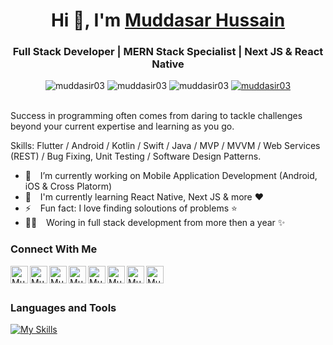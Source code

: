 <h1 align="center"> Hi 👋, I'm <a href="https://muddasar-portfolio.netlify.app/">Muddasar Hussain</a></h1>
<h3 align="center">Full Stack Developer | MERN Stack Specialist | Next JS & React Native </h3>

<div class="row" align="center">
    <img src="https://img.shields.io/github/followers/muddasir03?label=Github%20followers&style=for-the-badge" alt="muddasir03" />
    <img src="https://img.shields.io/github/stars/muddasir03?label=Github%20stars&style=for-the-badge" alt="muddasir03" />
    <img  src="https://komarev.com/ghpvc/?username=muddasir03&label=Profile Views&color=blue&style=for-the-badge" alt="muddasir03" />
    <a href="https://www.linkedin.com/in/muddasir03/"><img src="https://img.shields.io/badge/-CONNECT-blue?style=for-the-badge&logo=Linkedin&link=https://www.linkedin.com/in/muddasarhussain/" alt="muddasir03" /> </a>
</div>

<br />

Success in programming often comes from daring to tackle challenges beyond your current expertise and learning as you go.

Skills: Flutter / Android / Kotlin / Swift / Java / MVP / MVVM / Web Services (REST) / Bug Fixing, Unit Testing / Software Design Patterns.

- 🔭 &ensp; I’m currently working on Mobile Application Development (Android, iOS & Cross Platorm)
- 🌱 &ensp; I'm currently learning React Native, Next JS & more ❤️
- ⚡ &ensp; Fun fact: I love finding soloutions of problems ⭐
- 👨‍💻  &ensp; Woring in full stack development from more then a year ✨

### Connect With Me

[<img align="left" alt="Muddasar Hussain | Website" width="28px" src="https://firebasestorage.googleapis.com/v0/b/web-johannesmilke.appspot.com/o/other%2Fsocial%2Fwebsite.png?alt=media" />][website]
[<img align="left" alt="Muddasar Hussain | Gmail" width="28px" src="https://www.vectorlogo.zone/logos/gmail/gmail-tile.svg" />][mail]
[<img align="left" alt="Muddasar Hussain | Twitter" width="28px" src="https://www.vectorlogo.zone/logos/twitter/twitter-tile.svg" />][twitter]
[<img align="left" alt="Muddasar Hussain | LinkedIn" width="28px" src="https://www.vectorlogo.zone/logos/linkedin/linkedin-tile.svg" />][linkedin]
[<img align="left" alt="Muddasar Hussain | Instagram" width="28px" src="https://www.vectorlogo.zone/logos/instagram/instagram-tile.svg" />][instagram]
[<img align="left" alt="Muddasar Hussain | Facebook" width="28px" src="https://www.vectorlogo.zone/logos/facebook/facebook-tile.svg" />][facebook]
[<img align="left" alt="Muddasar Hussain| Medium" width="28px" src="https://www.vectorlogo.zone/logos/medium/medium-tile.svg" />][medium]
[<img align="left" alt="Muddasar Hussain | Gmail" width="28px" src="https://www.vectorlogo.zone/logos/whatsapp/whatsapp-tile.svg" />][whatsapp]

<br />
<br />

### Languages and Tools
[![My Skills](https://skillicons.dev/icons?i=nodejs,react,js,git,github,vscode,bootstrap,electron,express,githubactions,graphql,materialui,mongodb,netlify,nextjs,postman,redux,tailwind,ts,html,css&theme=light)]([https://muddasar-portfolio.netlify.app/])

<br />



<br />
<br />

[website]: https://muddasar-portfolio.netlify.app/
[whatsapp]: https://wa.me/923114722746
[mail]: mailto:muddasarhussain739@gmail.com
[twitter]: https://twitter.com/moodijan03
[linkedin]: https://linkedin.com/in/muddasarhussain
[github]: https://github.com/muddasir03
[instagram]: https://www.instagram.com/moodijan83
[facebook]: https://www.facebook.com/mian.mudassar.37669/
[medium]: https://medium.com/@muddasir03
[vscode]: https://code.visualstudio.com
